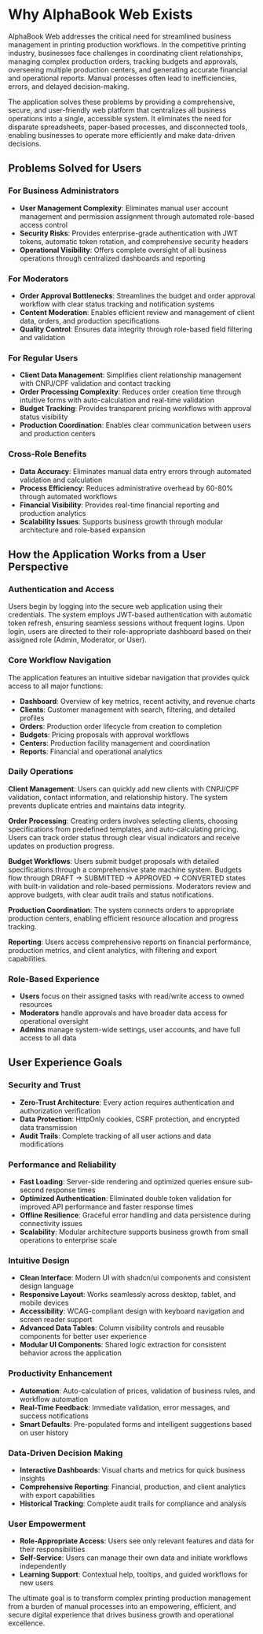 # Why AlphaBook Web Exists

AlphaBook Web addresses the critical need for streamlined business management in printing production workflows. In the competitive printing industry, businesses face challenges in coordinating client relationships, managing complex production orders, tracking budgets and approvals, overseeing multiple production centers, and generating accurate financial and operational reports. Manual processes often lead to inefficiencies, errors, and delayed decision-making.

The application solves these problems by providing a comprehensive, secure, and user-friendly web platform that centralizes all business operations into a single, accessible system. It eliminates the need for disparate spreadsheets, paper-based processes, and disconnected tools, enabling businesses to operate more efficiently and make data-driven decisions.

## Problems Solved for Users

### For Business Administrators
- **User Management Complexity**: Eliminates manual user account management and permission assignment through automated role-based access control
- **Security Risks**: Provides enterprise-grade authentication with JWT tokens, automatic token rotation, and comprehensive security headers
- **Operational Visibility**: Offers complete oversight of all business operations through centralized dashboards and reporting

### For Moderators
- **Order Approval Bottlenecks**: Streamlines the budget and order approval workflow with clear status tracking and notification systems
- **Content Moderation**: Enables efficient review and management of client data, orders, and production specifications
- **Quality Control**: Ensures data integrity through role-based field filtering and validation

### For Regular Users
- **Client Data Management**: Simplifies client relationship management with CNPJ/CPF validation and contact tracking
- **Order Processing Complexity**: Reduces order creation time through intuitive forms with auto-calculation and real-time validation
- **Budget Tracking**: Provides transparent pricing workflows with approval status visibility
- **Production Coordination**: Enables clear communication between users and production centers

### Cross-Role Benefits
- **Data Accuracy**: Eliminates manual data entry errors through automated validation and calculation
- **Process Efficiency**: Reduces administrative overhead by 60-80% through automated workflows
- **Financial Visibility**: Provides real-time financial reporting and production analytics
- **Scalability Issues**: Supports business growth through modular architecture and role-based expansion

## How the Application Works from a User Perspective

### Authentication and Access
Users begin by logging into the secure web application using their credentials. The system employs JWT-based authentication with automatic token refresh, ensuring seamless sessions without frequent logins. Upon login, users are directed to their role-appropriate dashboard based on their assigned role (Admin, Moderator, or User).

### Core Workflow Navigation
The application features an intuitive sidebar navigation that provides quick access to all major functions:
- **Dashboard**: Overview of key metrics, recent activity, and revenue charts
- **Clients**: Customer management with search, filtering, and detailed profiles
- **Orders**: Production order lifecycle from creation to completion
- **Budgets**: Pricing proposals with approval workflows
- **Centers**: Production facility management and coordination
- **Reports**: Financial and operational analytics

### Daily Operations
**Client Management**: Users can quickly add new clients with CNPJ/CPF validation, contact information, and relationship history. The system prevents duplicate entries and maintains data integrity.

**Order Processing**: Creating orders involves selecting clients, choosing specifications from predefined templates, and auto-calculating pricing. Users can track order status through clear visual indicators and receive updates on production progress.

**Budget Workflows**: Users submit budget proposals with detailed specifications through a comprehensive state machine system. Budgets flow through DRAFT → SUBMITTED → APPROVED → CONVERTED states with built-in validation and role-based permissions. Moderators review and approve budgets, with clear audit trails and status notifications.

**Production Coordination**: The system connects orders to appropriate production centers, enabling efficient resource allocation and progress tracking.

**Reporting**: Users access comprehensive reports on financial performance, production metrics, and client analytics, with filtering and export capabilities.

### Role-Based Experience
- **Users** focus on their assigned tasks with read/write access to owned resources
- **Moderators** handle approvals and have broader data access for operational oversight
- **Admins** manage system-wide settings, user accounts, and have full access to all data

## User Experience Goals

### Security and Trust
- **Zero-Trust Architecture**: Every action requires authentication and authorization verification
- **Data Protection**: HttpOnly cookies, CSRF protection, and encrypted data transmission
- **Audit Trails**: Complete tracking of all user actions and data modifications

### Performance and Reliability
- **Fast Loading**: Server-side rendering and optimized queries ensure sub-second response times
- **Optimized Authentication**: Eliminated double token validation for improved API performance and faster response times
- **Offline Resilience**: Graceful error handling and data persistence during connectivity issues
- **Scalability**: Modular architecture supports business growth from small operations to enterprise scale

### Intuitive Design
- **Clean Interface**: Modern UI with shadcn/ui components and consistent design language
- **Responsive Layout**: Works seamlessly across desktop, tablet, and mobile devices
- **Accessibility**: WCAG-compliant design with keyboard navigation and screen reader support
- **Advanced Data Tables**: Column visibility controls and reusable components for better user experience
- **Modular UI Components**: Shared logic extraction for consistent behavior across the application

### Productivity Enhancement
- **Automation**: Auto-calculation of prices, validation of business rules, and workflow automation
- **Real-Time Feedback**: Immediate validation, error messages, and success notifications
- **Smart Defaults**: Pre-populated forms and intelligent suggestions based on user history

### Data-Driven Decision Making
- **Interactive Dashboards**: Visual charts and metrics for quick business insights
- **Comprehensive Reporting**: Financial, production, and client analytics with export capabilities
- **Historical Tracking**: Complete audit trails for compliance and analysis

### User Empowerment
- **Role-Appropriate Access**: Users see only relevant features and data for their responsibilities
- **Self-Service**: Users can manage their own data and initiate workflows independently
- **Learning Support**: Contextual help, tooltips, and guided workflows for new users

The ultimate goal is to transform complex printing production management from a burden of manual processes into an empowering, efficient, and secure digital experience that drives business growth and operational excellence.